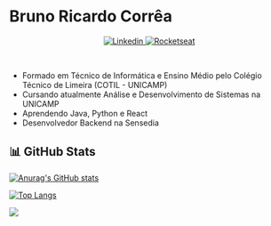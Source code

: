 # Bruno Ricardo Corrêa 

<p align="center">
  <a href="https://www.linkedin.com/in/brunorcorrea">
    <img src="https://img.shields.io/badge/linkedin-%230077B5.svg?&style=for-the-badge&logo=linkedin&logoColor=white" alt="Linkedin">
  </a>

  <a href="https://app.rocketseat.com.br/me/brunorcorrea">
      <img src="https://img.shields.io/badge/rocketseat-%238257e6.svg?&style=for-the-badge" alt="Rocketseat" />
  </a>
</p>

<br/> 

* Formado em Técnico de Informática e Ensino Médio pelo Colégio Técnico de Limeira (COTIL - UNICAMP)
* Cursando atualmente Análise e Desenvolvimento de Sistemas na UNICAMP
* Aprendendo Java, Python e React
* Desenvolvedor Backend na Sensedia

## 📊 GitHub Stats

<p align="center">

[![Anurag's GitHub stats](https://github-readme-stats.vercel.app/api?username=brunorcorrea&theme=nord)](https://github.com/anuraghazra/github-readme-stats)

[![Top Langs](https://github-readme-stats.vercel.app/api/top-langs/?username=brunorcorrea&layout=compact&theme=nord&langs_count=10)](https://github.com/anuraghazra/github-readme-stats)

</p>

![](https://hit.yhype.me/github/profile?user_id=60991787)
